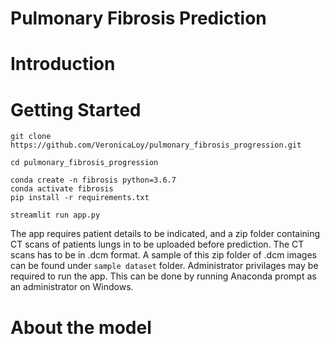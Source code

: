# Pulmonary Fibrosis Prediction

# Introduction




# Getting Started 

```
git clone https://github.com/VeronicaLoy/pulmonary_fibrosis_progression.git

cd pulmonary_fibrosis_progression

conda create -n fibrosis python=3.6.7
conda activate fibrosis
pip install -r requirements.txt

streamlit run app.py
```
The app requires patient details to be indicated, and a zip folder containing CT scans of patients lungs in to be uploaded before prediction. The CT scans has to be in .dcm format. A sample of this zip folder of .dcm images can be found under `sample dataset` folder.
Administrator privilages may be required to run the app. This can be done by running Anaconda prompt as an administrator on Windows.

# About the model
